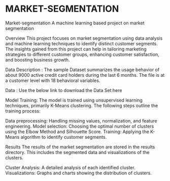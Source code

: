 # MARKET-SEGMENTATION
Market-segmentation
A machine learning based project on market segmentation

Overview
This project focuses on market segmentation using data analysis and machine learning techniques to identify distinct customer segments. The insights gained from this project can help in tailoring marketing strategies to different customer groups, enhancing customer satisfaction, and boosting business growth.

Data Description :
The sample Dataset summarizes the usage behavior of about 9000 active credit card holders during the last 6 months. The file is at a customer level with 18 behavioral variables.

Data :
Use the below link to download the Data Set:here

Model Training:
The model is trained using unsupervised learning techniques, primarily K-Means clustering. The following steps outline the training process:

Data preprocessing: Handling missing values, normalization, and feature engineering. Model selection: Choosing the optimal number of clusters using the Elbow Method and Silhouette Score. Training: Applying the K-Means algorithm to identify customer segments.

Results
The results of the market segmentation are stored in the results directory. This includes the segmented data and visualizations of the clusters.

Cluster Analysis: A detailed analysis of each identified cluster. Visualizations: Graphs and charts showing the distribution of clusters.

